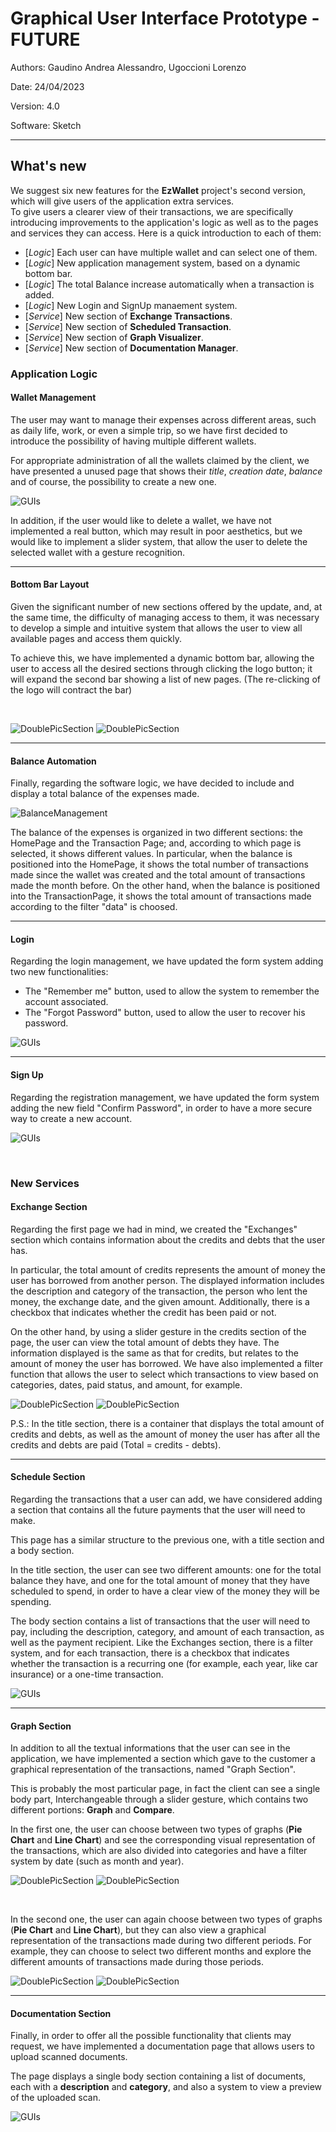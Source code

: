 # Graphical User Interface Prototype  - FUTURE

Authors: Gaudino Andrea Alessandro, Ugoccioni Lorenzo

Date: 24/04/2023

Version: 4.0

Software: Sketch

<link rel="stylesheet" type="text/css" media="all" href="./markdownStyle.css" /> 

<hr> 

## What's new
We suggest six new features for the **EzWallet** project's second version, which will give users of the application extra services. <br>
To give users a clearer view of their transactions, we are specifically introducing improvements to the application's logic as well as to the pages and services they can access. Here is a quick introduction to each of them:
- [*Logic*] Each user can have multiple wallet and can select one of them.
- [*Logic*] New application management system, based on a dynamic bottom bar.
- [*Logic*] The total Balance increase automatically when a transaction is added.
- [*Logic*] New Login and SignUp manaement system.
- [*Service*] New section of **Exchange Transactions**.
- [*Service*] New section of **Scheduled Transaction**.
- [*Service*] New section of **Graph Visualizer**.
- [*Service*] New section of **Documentation Manager**.

### Application Logic

#### **Wallet Management**
The user may want to manage their expenses across different areas, such as daily life, work, or even a simple trip, so we have first decided to introduce the possibility of having multiple different wallets.

For appropriate administration of all the wallets claimed by the client, we have presented a unused page that shows their *title*, *creation date*, *balance* and of course, the possibility to create a new one. 

![GUIs](/assets/GUIs/WalletPage.png)

In addition, if the user would like to delete a wallet, we have not implemented a real button, which may result in poor aesthetics, but we would like to implement a slider system, that allow the user to delete the selected wallet with a gesture recognition.

<hr>

#### **Bottom Bar Layout**
Given the significant number of new sections offered by the update, and, at the same time, the difficulty of managing access to them, it was necessary to develop a simple and intuitive system that allows the user to view all available pages and access them quickly.

To achieve this, we have implemented a dynamic bottom bar, allowing the user to access all the desired sections through clicking the logo button; it will expand the second bar showing a list of new pages. (The re-clicking of the logo will contract the bar)
<br>

<div id="identifier" class="doublePicSection"> 

![DoublePicSection](/assets/GUIs/BottomBarPage.png)
![DoublePicSection](/assets/GUIs/BottomBarOpenedPage.png)

</div>

<hr> 

#### **Balance Automation**
Finally, regarding the software logic, we have decided to include and display a total balance of the expenses made. 

![BalanceManagement](/assets/GUIs/BalanceManagement.png)

The balance of the expenses is organized in two different sections: the HomePage and the Transaction Page; and, according to which page is selected, it shows different values. In particular, when the balance is positioned into the HomePage, it shows the total number of transactions made since the wallet was created and the total amount of transactions made the month before. On the other hand, when the balance is positioned into the TransactionPage, it shows the total amount of transactions made according to the filter "data" is choosed.

<hr>

#### **Login**

Regarding the login management, we have updated the form system adding two new functionalities:
- The "Remember me" button, used to allow the system to remember the account associated.
- The "Forgot Password" button, used to allow the user to recover his password.

![GUIs](/assets/GUIs/LoginPage.png)

<hr>

#### **Sign Up**

Regarding the registration management, we have updated the form system adding the new field "Confirm Password", in order to have a more secure way to create a new account.

![GUIs](/assets/GUIs/SignInPage.png)

<br>

### New Services

#### **Exchange Section**

Regarding the first page we had in mind, we created the "Exchanges" section which contains information about the credits and debts that the user has. 

In particular, the total amount of credits represents the amount of money the user has borrowed from another person. The displayed information includes the description and category of the transaction, the person who lent the money, the exchange date, and the given amount. Additionally, there is a checkbox that indicates whether the credit has been paid or not.

On the other hand, by using a slider gesture in the credits section of the page, the user can view the total amount of debts they have. The information displayed is the same as that for credits, but relates to the amount of money the user has borrowed.
We have also implemented a filter function that allows the user to select which transactions to view based on categories, dates, paid status, and amount, for example.

<div class="doublePicSection">

![DoublePicSection](/assets/GUIs/ExchangeCreditsPage.png)
![DoublePicSection](/assets/GUIs/ExchangeDebtsPage.png)

</div>

P.S.: In the title section, there is a container that displays the total amount of credits and debts, as well as the amount of money the user has after all the credits and debts are paid (Total = credits - debts).

<hr>

#### **Schedule Section**

Regarding the transactions that a user can add, we have considered adding a section that contains all the future payments that the user will need to make.

This page has a similar structure to the previous one, with a title section and a body section.

In the title section, the user can see two different amounts: one for the total balance they have, and one for the total amount of money that they have scheduled to spend, in order to have a clear view of the money they will be spending.

The body section contains a list of transactions that the user will need to pay, including the description, category, and amount of each transaction, as well as the payment recipient.
Like the Exchanges section, there is a filter system, and for each transaction, there is a checkbox that indicates whether the transaction is a recurring one (for example, each year, like car insurance) or a one-time transaction.

![GUIs](/assets/GUIs/ScheduledPage.png)

<hr>

#### **Graph Section**

In addition to all the textual informations that the user can see in the application, we have implemented a section which gave to the customer a graphical representation of the transactions, named "Graph Section".

This is probably the most particular page, in fact the client can see a single body part, Interchangeable through a slider gesture, which contains two different portions: **Graph** and **Compare**.

In the first one, the user can choose between two types of graphs (**Pie Chart** and **Line Chart**) and see the corresponding visual representation of the transactions, which are also divided into categories and have a filter system by date (such as month and year).

<div class="doublePicSection">

![DoublePicSection](/assets/GUIs/PieChartPage.png)
![DoublePicSection](/assets/GUIs/LineChartPage.png)

</div>

<br>

In the second one, the user can again choose between two types of graphs (**Pie Chart** and **Line Chart**), but they can also view a graphical representation of the transactions made during two different periods. For example, they can choose to select two different months and explore the different amounts of transactions made during those periods.

<div class="doublePicSection">

![DoublePicSection](/assets/GUIs/PieChartComparePage.png)
![DoublePicSection](/assets/GUIs/LineChartComparePage.png)

</div>

<hr>

#### **Documentation Section**

Finally, in order to offer all the possible functionality that clients may request, we have implemented a documentation page that allows users to upload scanned documents.

The page displays a single body section containing a list of documents, each with a **description** and **category**, and also a system to view a preview of the uploaded scan.

![GUIs](/assets/GUIs/DocumentPage.png)